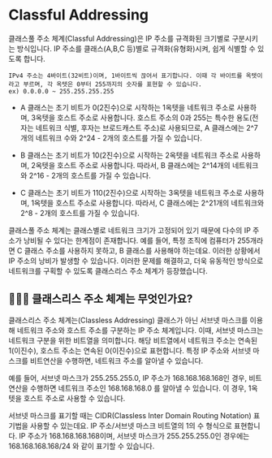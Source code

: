 # Classful Addressing

클래스풀 주소 체계(Classful Addressing)은 IP 주소를 규격화된 크기별로 구분시키는 방식입니다. IP 주소를 클래스(A,B,C 등)별로 규격화(유형화)시켜, 쉽게 식별할 수 있도록 합니다.

```
IPv4 주소는 4바이트(32비트)이며, 1바이트씩 끊어서 표기합니다. 이때 각 바이트를 옥텟이라고 부르며, 각 옥텟은 0부터 255까지의 숫자를 표현할 수 있습니다.
ex) 0.0.0.0 ~ 255.255.255.255
```

- A 클래스는 초기 비트가 0(2진수)으로 시작하는 1옥텟을 네트워크 주소로 사용하며, 3옥텟을 호스트 주소로 사용합니다. 호스트 주소의 0과 255는 특수한 용도(전자는 네트워크 식별, 후자는 브로드캐스트 주소)로 사용되므로, A 클래스에는 2^7개의 네트워크 수와 2^24 - 2개의 호스트를 가질 수 있습니다.

- B 클래스는 초기 비트가 10(2진수)으로 시작하는 2옥텟을 네트워크 주소로 사용하며, 2옥텟을 호스트 주소로 사용합니다. 따라서, B 클래스에는 2^14개의 네트워크와 2^16 - 2개의 호스트를 가질 수 있습니다.

- C 클래스는 초기 비트가 110(2진수)으로 시작하는 3옥텟을 네트워크 주소로 사용하며, 1옥텟을 호스트 주소로 사용합니다. 따라서, C 클래스에는 2^21개의 네트워크와 2^8 - 2개의 호스트를 가질 수 있습니다.

클래스풀 주소 체계는 클래스별로 네트워크 크기가 고정되어 있기 때문에 다수의 IP 주소가 낭비될 수 있다는 한계점이 존재합니다. 예를 들어, 특정 조직에 컴퓨터가 255개라면 C 클래스 주소를 사용하지 못하고, B 클래스를 사용해야 하는데요. 이러한 상황에서 IP 주소의 낭비가 발생할 수 있습니다. 이러한 문제를 해결하고, 더욱 유동적인 방식으로 네트워크를 구획할 수 있도록 클래스리스 주소 체계가 등장했습니다.

## 🤷🏻‍♂️ 클래스리스 주소 체계는 무엇인가요?

클래스리스 주소 체계는(Classless Addressing) 클래스가 아닌 서브넷 마스크를 이용해 네트워크 주소와 호스트 주소를 구분하는 IP 주소 체계입니다. 이때, 서브넷 마스크는 네트워크 구분을 위한 비트열을 의미합니다. 해당 비트열에서 네트워크 주소는 연속된 1(이진수), 호스트 주소는 연속된 0(이진수)으로 표현합니다. 특정 IP 주소와 서브넷 마스크를 비트연산을 수행하면, 네트워크 주소를 알아낼 수 있습니다. 

예를 들어, 서브넷 마스크가 255.255.255.0, IP 주소가 168.168.168.168인 경우, 비트연산을 수행하면 네트워크 주소인 168.168.168.0 를 알아낼 수 있습니다. 이 경우, 1옥텟을 호스트 주소로 사용할 수 있습니다.

서브넷 마스크를 표기할 때는 CIDR(Classless Inter Domain Routing Notation) 표기법을 사용할 수 있는데요. IP 주소/서브넷 마스크 비트열의 1의 수 형식으로 표현합니다. IP 주소가 168.168.168.168이며, 서브넷 마스크가 255.255.255.0인 경우에는 168.168.168.168/24 와 같이 표기할 수 있습니다.
